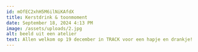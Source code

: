 ```yaml
---
id: mOfEC2xhH5M6ilNiKAfdX
title: Kerstdrink & toonmoment
date: September 18, 2024 4:13 PM
image: /assets/uploads/2.jpg
alt: beeld uit een atelier
text: Allen welkom op 19 december in TRACK voor een hapje en drankje!
---
```

